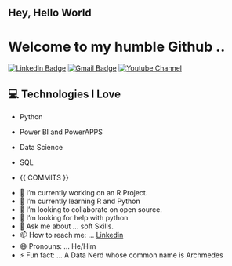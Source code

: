 ## Hey, Hello World

<h1>Welcome to my humble Github ..</h1> 


[![Linkedin Badge](https://img.shields.io/badge/-BelalMohamed-blue?style=flat-square&logo=Linkedin&logoColor=white&link=https://www.linkedin.com/in/belal-mohamed-ali/)](https://www.linkedin.com/in/belal-mohamed-ali) [![Gmail Badge](https://img.shields.io/badge/-Gmail-c14438?style=flat-square&logo=Gmail&logoColor=white&link=mailto::mr.belalmohamed.ali@gmail.com)](mailto:mr.belalmohamed.ali@gmail.com) [![Youtube Channel](https://img.shields.io/badge/-Belal_Mohamed-c14438?style=flat-square&logo=Youtube&link=https://www.youtube.com/channel/UCNEWo0OPlOHlDES0iCzjeLQ)](https://www.youtube.com/channel/UCNEWo0OPlOHlDES0iCzjeLQ)
<p align="left"></p>



## :computer: Technologies I Love
* Python
* Power BI and PowerAPPS 
* Data Science
* SQL 

* {{ COMMITS }}


- 🔭 I’m currently working on an R Project. 
- 🌱 I’m currently learning R and Python 
- 👯 I’m looking to collaborate on open source. 
- 🤔 I’m looking for help with python
- 💬 Ask me about ... soft Skills.
- 📫 How to reach me: ... [Linkedin](www.linkedin.com/in/belal-mohamed-ali)
- 😄 Pronouns: ... He/Him
- ⚡ Fun fact: ... A Data Nerd whose common name is Archmedes 

